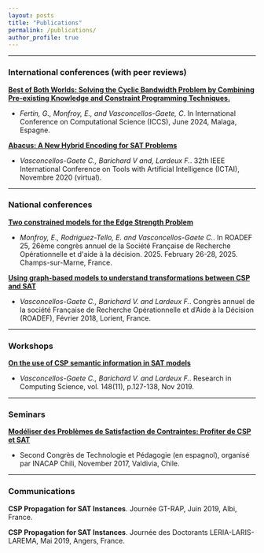 ```yaml
---
layout: posts
title: "Publications"
permalink: /publications/
author_profile: true
---
```


---
### International conferences (with peer reviews)

[**Best of Both Worlds: Solving the Cyclic Bandwidth Problem by Combining Pre-existing Knowledge and Constraint Programming Techniques.**](https://www.iccs-meeting.org/archive/iccs2024/papers/148360189.pdf)

* *Fertin, G., Monfroy, E., and Vasconcellos-Gaete, C*.
In International Conference on Computational Science (ICCS), June 2024, Malaga, Espagne.

[**Abacus: A New Hybrid Encoding for SAT Problems**](https://ieeexplore.ieee.org/abstract/document/9288351)
* *Vasconcellos-Gaete C., Barichard V and, Lardeux F.*.
32th IEEE International Conference on Tools with Artificial Intelligence (ICTAI), Novembre 2020 (virtual).

---
### National conferences 


[**Two constrained models for the Edge Strength Problem**](https://univ-angers.hal.science/hal-04971191/document)

* *Monfroy, E., Rodriguez-Tello, E. and Vasconcellos-Gaete C.*.
In ROADEF 25, 26ème congrès annuel de la Société Française de Recherche Opérationnelle et d'aide à la décision. 2025. February 26-28, 2025. Champs-sur-Marne, France.

[**Using graph-based models to understand transformations between CSP and SAT**](https://univ-angers.hal.science/hal-04031269/)
* *Vasconcellos-Gaete C., Barichard V. and Lardeux F.*. Congrès annuel de la société Française de Recherche Opérationnelle et d’Aide à la Décision (ROADEF), Février 2018, Lorient, France.

---

### Workshops

[**On the use of CSP semantic information in SAT models**](https://rcs.cic.ipn.mx/2019_148_11/On%20the%20Use%20of%20CSP%20Semantic%20Information%20in%20SAT%20Models.pdf)

* *Vasconcellos-Gaete C., Barichard V. and Lardeux F.*.
Research in Computing Science, vol. 148(11), p.127-138, Nov 2019.

---
### Seminars

[**Modéliser des Problèmes de Satisfaction de Contraintes: Profiter de CSP et SAT**]()
* Second Congrès de Technologie et Pédagogie (en espagnol), organisé par INACAP Chili, November 2017, Valdivia, Chile.

---
### Communications

**CSP Propagation for SAT Instances**. Journée GT-RAP, Juin 2019, Albi, France.

**CSP Propagation for SAT Instances**. Journée des Doctorants LERIA-LARIS-LAREMA, Mai 2019, Angers, France.

<!-- ---
### Participation

**École SAT/SMT/AR**. Juillet 2019, Lisbonne, Portugal.

**Journées des doctorants**. Mars 2017, Nantes. -->

